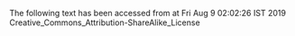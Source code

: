 The following text has been accessed from at Fri Aug 9 02:02:26 IST 2019
Creative_Commons_Attribution-ShareAlike_License
